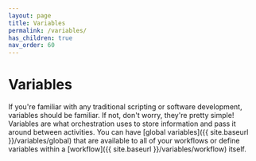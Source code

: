 ```yaml
---
layout: page
title: Variables
permalink: /variables/
has_children: true
nav_order: 60
---
```


# Variables
If you're familiar with any traditional scripting or software development, variables should be familiar. If not, don't worry, they're pretty simple! Variables are what orchestration uses to store information and pass it around between activities. You can have [global variables]({{ site.baseurl }}/variables/global) that are available to all of your workflows or define variables within a [workflow]({{ site.baseurl }}/variables/workflow) itself.